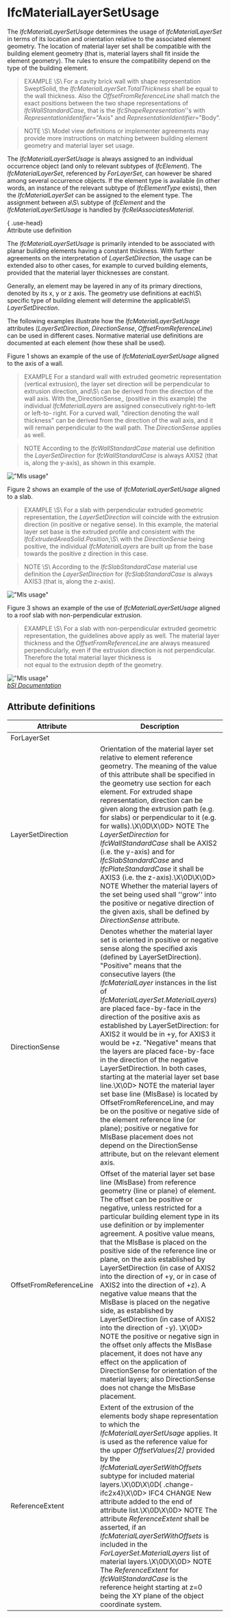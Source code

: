 IfcMaterialLayerSetUsage
========================
The _IfcMaterialLayerSetUsage_ determines the usage of _IfcMaterialLayerSet_
in terms of its location and orientation relative to the associated element
geometry. The location of material layer set shall be compatible with the
building element geometry (that is, material layers shall fit inside the
element geometry). The rules to ensure the compatibility depend on the type of
the building element.  
  
> EXAMPLE \S\ For a cavity brick wall with shape representation SweptSolid,
> the _IfcMaterialLayerSet.TotalThickness_ shall be equal to the wall
> thickness. Also the _OffsetFromReferenceLine_ shall match the exact
> positions between the two shape representations of _IfcWallStandardCase_,
> that is the _IfcShapeRepresentation_''s with
> _RepresentationIdentifier_="Axis" and _RepresentationIdentifier_="Body".  
  
> NOTE \S\ Model view definitions or implementer agreements may provide more
> instructions on matching between building element geometry and material
> layer set usage.  
  
The _IfcMaterialLayerSetUsage_ is always assigned to an individual occurrence
object (and only to relevant subtypes of _IfcElement_). The
_IfcMaterialLayerSet_, referenced by _ForLayerSet_, can however be shared
among several occurrence objects. If the element type is available (in other
words, an instance of the relevant subtype of _IfcElementType_ exists), then
the _IfcMaterialLayerSet_ can be assigned to the element type. The assignment
between a\S\ subtype of _IfcElement_ and the _IfcMaterialLayerSetUsage_ is
handled by _IfcRelAssociatesMaterial_.  
  
{ .use-head}  
Attribute use definition  
  
The _IfcMaterialLayerSetUsage_ is primarily intended to be associated with
planar building elements having a constant thickness. With further agreements
on the interpretation of _LayerSetDirection_, the usage can be extended also
to other cases, for example to curved building elements, provided that the
material layer thicknesses are constant.  
  
Generally, an element may be layered in any of its primary directions, denoted
by its x, y or z axis. The geometry use definitions at each\S\ specific type
of building element will determine the applicable\S\ _LayerSetDirection_.  
  
The following examples illustrate how the _IfcMaterialLayerSetUsage_
attributes (_LayerSetDirection_, _DirectionSense_, _OffsetFromReferenceLine_)
can be used in different cases. Normative material use definitions are
documented at each element (how these shall be used).  
  
Figure 1 shows an example of the use of _IfcMaterialLayerSetUsage_ aligned to
the axis of a wall.  
  
> EXAMPLE  For a standard wall with extruded geometric representation
> (vertical extrusion), the layer set direction will be perpendicular to
> extrusion direction, and\S\ can be derived from the direction of the wall
> axis. With the_DirectionSense_ (positive in this example) the individual
> _IfcMaterialLayers_ are assigned consecutively right-to-left or left-to-
> right. For a curved wall, "direction denoting the wall thickness" can be
> derived from the direction of the wall axis, and it will remain
> perpendicular to the wall path. The _DirectionSense_ applies as well.  
  
> NOTE  According to the _IfcWallStandardCase_ material use definition the
> _LayerSetDirection_ for _IfcWallStandardCase_ is always AXIS2 (that is,
> along the y-axis), as shown in this example.  
  
!["Mls usage"](../figures/ifcmateriallayersetusage_wall-01.png "Figure 1 --
Material layer set usage for wall")  
  
Figure 2 shows an example of the use of _IfcMaterialLayerSetUsage_ aligned to
a slab.  
  
> EXAMPLE \S\ For a slab with perpendicular extruded geometric representation,
> the _LayerSetDirection_ will coincide with the extrusion direction (in
> positive or negative sense). In this example, the material layer set base is
> the extruded profile and consistent with the
> _IfcExtrudedAreaSolid.Position_,\S\ with the _DirectionSense_ being
> positive, the individual _IfcMaterialLayers_ are built up from the base
> towards the positive z direction in this case.  
  
> NOTE \S\ According to the _IfcSlabStandardCase_ material use definition the
> _LayerSetDirection_ for _IfcSlabStandardCase_ is always AXIS3 (that is,
> along the z-axis).  
  
!["Mls usage"](../figures/ifcmateriallayersetusage_slab-01.png "Figure 2 --
Material layer set usage for slab")  
  
Figure 3 shows an example of the use of _IfcMaterialLayerSetUsage_ aligned to
a roof slab with non-perpendicular extrusion.  
  
> EXAMPLE \S\ For a slab with non-perpendicular extruded geometric
> representation, the guidelines above apply as well. The material layer
> thickness and the _OffsetFromReferenceLine_ are always measured  
perpendicularly, even if the extrusion direction is not perpendicular.
Therefore the total material layer thickness is  
not equal to the extrusion depth of the geometry.  
  
!["Mls usage"](../figures/ifcmateriallayersetusage_roofslab-01.png "Figure 3
-- Material layer set usage for roof slab")  
[ _bSI
Documentation_](https://standards.buildingsmart.org/IFC/DEV/IFC4_2/FINAL/HTML/schema/ifcmaterialresource/lexical/ifcmateriallayersetusage.htm)


Attribute definitions
---------------------
| Attribute               | Description                                                                                                                                                                                                                                                                                                                                                                                                                                                                                                                                                                                                                                                                                                                                                                                                                                                                                                                            |
|-------------------------|----------------------------------------------------------------------------------------------------------------------------------------------------------------------------------------------------------------------------------------------------------------------------------------------------------------------------------------------------------------------------------------------------------------------------------------------------------------------------------------------------------------------------------------------------------------------------------------------------------------------------------------------------------------------------------------------------------------------------------------------------------------------------------------------------------------------------------------------------------------------------------------------------------------------------------------|
| ForLayerSet             |                                                                                                                                                                                                                                                                                                                                                                                                                                                                                                                                                                                                                                                                                                                                                                                                                                                                                                                                        |
| LayerSetDirection       | Orientation of the material layer set relative to element reference geometry. The meaning of the value of this attribute shall be specified in the geometry use section for each element. For extruded shape representation, direction can be given along the extrusion path (e.g. for slabs) or perpendicular to it (e.g. for walls).\X\0D\X\0D> NOTE  The _LayerSetDirection_ for _IfcWallStandardCase_ shall be AXIS2 (i.e. the y-axis) and for _IfcSlabStandardCase_ and _IfcPlateStandardCase_ it shall be AXIS3 (i.e. the z-axis).\X\0D\X\0D> NOTE  Whether the material layers of the set being used shall ''grow'' into the positive or negative direction of the given axis, shall be defined by _DirectionSense_ attribute.                                                                                                                                                                                                  |
| DirectionSense          | Denotes whether the material layer set is oriented in positive or negative sense along the specified axis (defined by LayerSetDirection). "Positive" means that the consecutive layers (the _IfcMaterialLayer_ instances in the list of _IfcMaterialLayerSet.MaterialLayers_) are placed face-by-face in the direction of the positive axis as established by LayerSetDirection: for AXIS2 it would be in +y, for AXIS3 it would be +z. "Negative" means that the layers are placed face-by-face in the direction of the negative LayerSetDirection. In both cases, starting at the material layer set base line.\X\0D> NOTE  the material layer set base line (MlsBase) is located by OffsetFromReferenceLine, and may be on the positive or negative side of the element reference line (or plane); positive or negative for MlsBase placement does not depend on the DirectionSense attribute, but on the relevant element axis.    |
| OffsetFromReferenceLine | Offset of the material layer set base line (MlsBase) from reference geometry (line or plane) of element. The offset can be positive or negative, unless restricted for a particular building element type in its use definition or by implementer agreement. A positive value means, that the MlsBase is placed on the positive side of the reference line or plane, on the axis established by LayerSetDirection (in case of AXIS2 into the direction of +y, or in case of AXIS2 into the direction of +z). A negative value means that the MlsBase is placed on the negative side, as established by LayerSetDirection (in case of AXIS2 into the direction of -y). \X\0D> NOTE  the positive or negative sign in the offset only affects the MlsBase placement, it does not have any effect on the application of DirectionSense for orientation of the material layers; also DirectionSense does not change the MlsBase placement. |
| ReferenceExtent         | Extent of the extrusion of the elements body shape representation to which the _IfcMaterialLayerSetUsage_ applies. It is used as the reference value for the upper _OffsetValues[2]_ provided by the _IfcMaterialLayerSetWithOffsets_ subtype for included material layers.\X\0D\X\0D{ .change-ifc2x4}\X\0D> IFC4 CHANGE  New attribute added to the end of attribute list.\X\0D\X\0D> NOTE  The attribute _ReferenceExtent_ shall be asserted, if an _IfcMaterialLayerSetWithOffsets_ is included in the _ForLayerSet.MaterialLayers_ list of material layers.\X\0D\X\0D> NOTE  The _ReferenceExtent_ for _IfcWallStandardCase_ is the reference height starting at z=0 being the XY plane of the object coordinate system.                                                                                                                                                                                                           |

